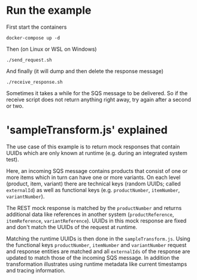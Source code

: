 # Run the example

First start the containers
```shell script
docker-compose up -d
```

Then (on Linux or WSL on Windows)
```shell script
./send_request.sh
```

And finally (it will dump and then delete the response message)
```shell script
./receive_response.sh
```

Sometimes it takes a while for the SQS message to be delivered.
So if the receive script does not return anything right away, try again after a second or two.

# 'sampleTransform.js' explained

The use case of this example is to return mock responses that contain UUIDs which are only known at runtime (e.g. during an integrated system test).

Here, an incoming SQS message contains products that consist of one or more items which in turn can have one or more variants.
On each level (product, item, variant) there are technical keys (random UUIDs; called `externalId`) as well as functional keys (e.g. `productNumber`, `itemNumber`, `variantNumber`).

The REST mock response is matched by the `productNumber` and returns additional data like references in another system (`productReference`, `itemReference`, `variantReference`).
UUIDs in this mock response are fixed and don't match the UUIDs of the request at runtime.

Matching the runtime UUIDs is then done in the `sampleTransform.js`.
Using the functional keys `productNumber`, `itemNumber` and `variantNumber` request and response entities are matched and all `externalIds` of the response are updated to match those of the incoming SQS message.
In addition the transformation illustrates using runtime metadata like current timestamps and tracing information. 
